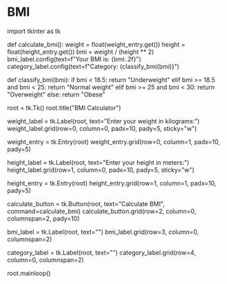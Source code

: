 # BMI
import tkinter as tk

def calculate_bmi():
    weight = float(weight_entry.get())
    height = float(height_entry.get())
    bmi = weight / (height ** 2)
    bmi_label.config(text=f"Your BMI is: {bmi:.2f}")
    category_label.config(text=f"Category: {classify_bmi(bmi)}")

def classify_bmi(bmi):
    if bmi < 18.5:
        return "Underweight"
    elif bmi >= 18.5 and bmi < 25:
        return "Normal weight"
    elif bmi >= 25 and bmi < 30:
        return "Overweight"
    else:
        return "Obese"

root = tk.Tk()
root.title("BMI Calculator")

weight_label = tk.Label(root, text="Enter your weight in kilograms:")
weight_label.grid(row=0, column=0, padx=10, pady=5, sticky="w")

weight_entry = tk.Entry(root)
weight_entry.grid(row=0, column=1, padx=10, pady=5)

height_label = tk.Label(root, text="Enter your height in meters:")
height_label.grid(row=1, column=0, padx=10, pady=5, sticky="w")

height_entry = tk.Entry(root)
height_entry.grid(row=1, column=1, padx=10, pady=5)

calculate_button = tk.Button(root, text="Calculate BMI", command=calculate_bmi)
calculate_button.grid(row=2, column=0, columnspan=2, pady=10)

bmi_label = tk.Label(root, text="")
bmi_label.grid(row=3, column=0, columnspan=2)

category_label = tk.Label(root, text="")
category_label.grid(row=4, column=0, columnspan=2)

root.mainloop()
